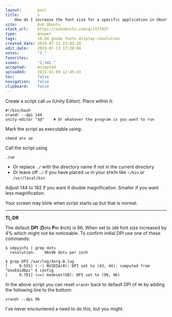 ```yaml
---
layout:       post
title:        >
    How do I increase the font size for a specific application in Ubuntu 18.04 running Gnome?
site:         Ask Ubuntu
stack_url:    https://askubuntu.com/q/1157937
type:         Answer
tags:         18.04 gnome fonts display-resolution
created_date: 2019-07-12 23:03:28
edit_date:    2019-07-13 17:28:04
votes:        "3 "
favorites:    
views:        "2,341 "
accepted:     Accepted
uploaded:     2022-01-09 12:45:43
toc:          false
navigation:   false
clipboard:    false
---
```


<!-- Language-all: lang-bash -->

Create a script call `ue` (Unity Editor). Place within it:

``` 
#!/bin/bash
xrandr --dpi 144
unity-editor "$@"    # Or whatever the program is you want to run

```

Mark the script as executable using:

``` 
chmod a+x ue

```

Call the script using

``` 
./ue

```

- Or replace `./` with the directory name if not in the current directory
- Or leave off `./` if you have placed `ue` in your `$PATH` like `~/bin` or `/usr/local/bin`

Adjust 144 to 192 if you want it double magnification. Smaller if you want less magnification.

Your screen may blink when script starts up but that is normal.


----------

**TL;DR**

The default **DPI** (**D**ots **P**er **I**nch) is 96. When set to `100` font size increased by 4% which might not be noticeable. To confirm initial DPI use one of these commands:

``` 
$ xdpyinfo | grep dots
  resolution:    96x96 dots per inch

$ grep DPI /var/log/Xorg.0.log
[     9.555] (--) NVIDIA(0): DPI set to (43, 44); computed from "UseEdidDpi" X config
[     9.761] (==) modeset(G0): DPI set to (96, 96)

```

In the above script you can reset `xrandr` back to default DPI of `96` by adding the following line to the bottom:

``` 
xrandr --dpi 96

```

I've never encountered a need to do this, but you might.
